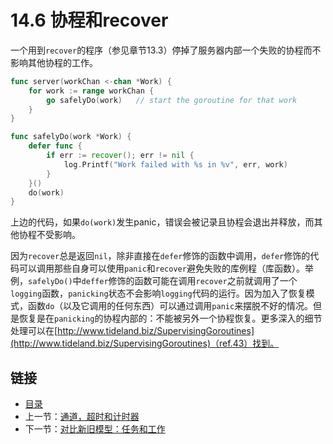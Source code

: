 # 14.6 协程和recover

一个用到`recover`的程序（参见章节13.3）停掉了服务器内部一个失败的协程而不影响其他协程的工作。
```go 
func server(workChan <-chan *Work) {
    for work := range workChan {
        go safelyDo(work)   // start the goroutine for that work
    }
}

func safelyDo(work *Work) {
    defer func {
        if err := recover(); err != nil {
            log.Printf("Work failed with %s in %v", err, work)
        }
    }()
    do(work)
}
```
上边的代码，如果`do(work)`发生panic，错误会被记录且协程会退出并释放，而其他协程不受影响。

因为`recover`总是返回`nil`，除非直接在`defer`修饰的函数中调用，`defer`修饰的代码可以调用那些自身可以使用`panic`和`recover`避免失败的库例程（库函数）。举例，`safelyDo()`中`deffer`修饰的函数可能在调用`recover`之前就调用了一个`logging`函数，`panicking`状态不会影响`logging`代码的运行。因为加入了恢复模式，函数`do`（以及它调用的任何东西）可以通过调用`panic`来摆脱不好的情况。但是恢复是在`panicking`的协程内部的：不能被另外一个协程恢复。更多深入的细节处理可以在[http://www.tideland.biz/SupervisingGoroutines](http://www.tideland.biz/SupervisingGoroutines)（ref.43）找到。


## 链接

- [目录](directory.md)
- 上一节：[通道，超时和计时器](14.5.md)
- 下一节：[对比新旧模型：任务和工作](14.7.md)
